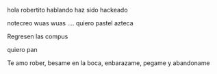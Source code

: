 hola
robertito hablando
haz sido hackeado

notecreo wuas wuas
.... quiero pastel azteca

Regresen las compus

quiero pan

Te amo rober, besame en la boca, enbarazame, pegame y abandoname
